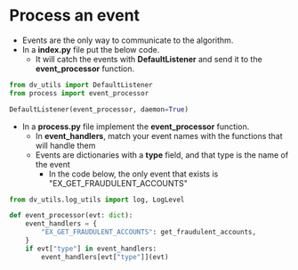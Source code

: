 # Process an event

- Events are the only way to communicate to the algorithm.
- In a **index.py** file put the below code.
  - It will catch the events with **DefaultListener** and send it to the **event_processor** function.

```python
from dv_utils import DefaultListener
from process import event_processor

DefaultListener(event_processor, daemon=True)
```

- In a **process.py** file implement the **event_processor** function.
  - In **event_handlers**, match your event names with the functions that will handle them
  - Events are dictionaries with a **type** field, and that type is the name of the event
    - In the code below, the only event that exists is "EX_GET_FRAUDULENT_ACCOUNTS"

```python
from dv_utils.log_utils import log, LogLevel

def event_processor(evt: dict):
    event_handlers = {
        "EX_GET_FRAUDULENT_ACCOUNTS": get_fraudulent_accounts,
    }
    if evt["type"] in event_handlers:
        event_handlers[evt["type"]](evt)

```
